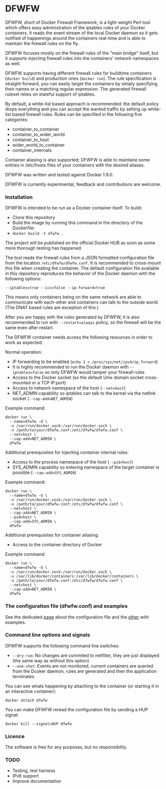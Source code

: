 # DFWFW

DFWFW, short of Docker Firewall Framework, is a light-weight Perl tool which offers easy administration of the iptables rules of your Docker containers. It reads the event stream of the local Docker daemon so it gets notified of happenings around the containers real-time and is able to maintain the firewall rules on the fly.

DFWFW focuses mostly on the firewall rules of the "main bridge" itself, but it supports injecting firewall rules into the containers' network namespaces as well.

DFWFW supports having different firewall rules for buildtime containers (`docker build`) and production ones (`docker run`). The rule specification is straight-forward, you can easily target the containers by simply specifying their names or a matching regular expression. The generated firewall ruleset relies on stateful support of iptables.

By default, a white-list based approach is recommended: the default policy drops everything and you can accept the wanted traffic by setting up white-list based firewall rules. Rules can be specified in the following five categories:

   - container_to_container
   - container_to_wider_world
   - container_to_host
   - wider_world_to_container
   - container_internals

Container aliasing is also supported; DFWFW is able to maintane some entries in /etc/hosts files of your containers with the desired aliases.

DFWFW was written and tested against Docker 1.9.0.

DFWFW is currently experimental, feedback and contributions are welcome.

### Installation
DFWFW is intended to be run as a Docker container itself.
To build:

  - Clone this repository
  - Build the image by running this command in the directory of the Dockerfile:
  - ```docker build -t dfwfw .```

The project will be published on the official Docker HUB as soon as some more thorough testing has happened.

The tool reads the firewall rules from a JSON formatted configuration file from the location `/etc/dfwfw/dfwfw.conf`. It is recommended to cross-mount this file when creating the container. The default configuration file available in this repository reproduces the behavior of the Docker daemon with the following options:

`--iptables=true --icc=false --ip-forward=true`

This means only containers being on the same network are able to communicate with each-other and containers can talk to the outside world. (The DNAT based rules are exception of this.)

After you are happy with the rules generated by DFWFW, it is also recommended to run with `--restart=always` policy, so the firewall will be the same even after restart.

The DFWFW container needs access the following resources in order to work as expected:

Normal operation:

   - IP forwarding to be enabled (`echo 1 > /proc/sys/net/ipv4/ip_forward`)
   - It is highly recommended to run the Docker daemon with `--iptables=false` so only DFWFW would tamper your firewall rules
   - Access to the Docker socket (so the default Unix domain socket cross-mounted or a TCP IP:port)
   - Access to network namespace of the host (`--net=host`)
   - NET_ADMIN capability so iptables can talk to the kernel via the netlink socket (`--cap-add=NET_ADMIN`)

Example command:
```
docker run \
  --name=dfwfw -d \
  -v /var/run/docker.sock:/var/run/docker.sock \
  -v /path/to/your/dfwfw.conf:/etc/dfwfw/dfwfw.conf \
  --net=host \
  --cap-add=NET_ADMIN \
  dfwfw
```
   
Additional prerequisites for injecting container internal rules:

   -  Access to the process namespace of the host (`--pid=host`)
   -  SYS_ADMIN capability so entering namespace of the target container is possible (`--cap-add=SYS_ADMIN`)

Example command:
```
docker run \
  --name=dfwfw -d \
  -v /var/run/docker.sock:/var/run/docker.sock \
  -v /path/to/your/dfwfw.conf:/etc/dfwfw/dfwfw.conf \
  --net=host \
  --cap-add=NET_ADMIN \
  --pid=host \
  --cap-add=SYS_ADMIN \
  dfwfw
```

Additional prerequisites for container aliasing:

   -  Access to the container directory of Docker

Example command:
```
docker run \
  --name=dfwfw -d \
  -v /var/run/docker.sock:/var/run/docker.sock \
  -v /var/lib/docker/containers:/var/lib/docker/containers \
  -v /path/to/your/dfwfw.conf:/etc/dfwfw/dfwfw.conf \
  --net=host \
  --cap-add=NET_ADMIN \
  dfwfw
```

### The configuration file (dfwfw.conf) and examples

See the dedicated [page][config_file] about the configuration file and the [other][examples] with examples.

### Command line options and signals

DFWFW supports the following command line switches:

 - `--dry-run`: No changes are commited to netfilter, they are just displayed 
   (the same way as without this option)
 - `--one-shot`: Events are not monitored, current containers are queried from the Dcoker daemon, 
   rules are generated and then the application terminates

You can see whats happening by attaching to the container (or starting it in an interactive container):

```docker attach dfwfw```

You can make DFWFW reread the configuration file by sending a HUP signal:

```docker kill --signal=HUP dfwfw```

### Licence

The software is free for any purposes, but no responsibility.


### TODO

   - Testing, test harness
   - IPv6 support
   - Improve documentation


  
[config_file]: <https://github.com/irsl/dfwfw/tree/master/CONFIG.md>
[examples]: <https://github.com/irsl/dfwfw/tree/master/EXAMPLES.md>
